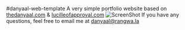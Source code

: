 #danyaal-web-template
A very simple portfolio website based on [thedanyaal.com](http://thedanyaal.com) & [lucilleofapproval.com](http://lucilleofapproval.com)
![ScreenShot](http://i.imgur.com/c6F9K7p.png)
If you have any questions, feel free to email me at danyaal@rangwa.la
